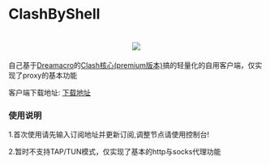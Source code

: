 # ClashByShell

<h1 align="center">
  <img src="https://cdn.jsdelivr.net/gh/HXHGTS/ClashByShell/icon.ico">
</h1>

自己基于[Dreamacro](https://github.com/Dreamacro/)的[Clash核心(premium版本)](https://github.com/Dreamacro/clash/releases/tag/premium)搞的轻量化的自用客户端，仅实现了proxy的基本功能

客户端下载地址: [下载地址](https://github.com/HXHGTS/ClashByShell/releases/latest/download/clash-windows-x64.zip)

### 使用说明

1.首次使用请先输入订阅地址并更新订阅,调整节点请使用控制台!

2.暂时不支持TAP/TUN模式，仅实现了基本的http与socks代理功能
